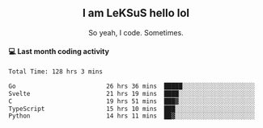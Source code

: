 <h2 align="center">I am LeKSuS hello lol</h2>
<p align="center">So yeah, I code. Sometimes.</p>

#### :computer: Last month coding activity
<!--START_SECTION:waka-->

```txt
Total Time: 128 hrs 3 mins

Go                         26 hrs 36 mins  █████░░░░░░░░░░░░░░░░░░░░   20.14 %
Svelte                     21 hrs 19 mins  ████░░░░░░░░░░░░░░░░░░░░░   16.14 %
C                          19 hrs 51 mins  ███▓░░░░░░░░░░░░░░░░░░░░░   15.04 %
TypeScript                 15 hrs 10 mins  ███░░░░░░░░░░░░░░░░░░░░░░   11.49 %
Python                     14 hrs 11 mins  ██▓░░░░░░░░░░░░░░░░░░░░░░   10.75 %
```

<!--END_SECTION:waka-->
